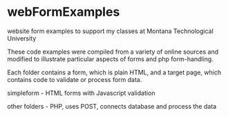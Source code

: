 # webFormExamples
website form examples to support my classes at Montana Technological University

These code examples were compiled from a variety of online sources and modified to illustrate particular aspects 
of forms and php form-handling.

Each folder contains a form, which is plain HTML, and a target page, which contains code to validate or process form
data.  

simpleform - HTML forms with Javascript validation

other folders - PHP, uses POST, connects database and process the data
